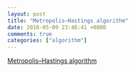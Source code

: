 ```yaml
---
layout: post
title: "Metropolis–Hastings algorithm"
date: 2016-05-09 23:46:41 +0800
comments: true
categories: ["algorithm"]
---
```



<!-- more -->

[Metropolis–Hastings algorithm]

[Metropolis–Hastings algorithm]:https://en.wikipedia.org/wiki/Metropolis%E2%80%93Hastings_algorithm